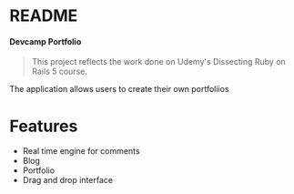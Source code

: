# README #

#### Devcamp Portfolio

> This project reflects the work done on Udemy's Dissecting Ruby on Rails 5 course.

The application allows users to create their own portfoliios


# Features
- Real time engine for comments
- Blog
- Portfolio
- Drag and drop interface
